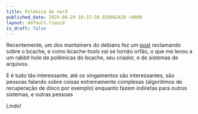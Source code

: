 ```yaml
---
title: Polêmica de nerd
published_date: 2024-08-29 16:37:30.020082428 +0000
layout: default.liquid
is_draft: false
---
```

Recentemente, um dos mantainers do debians fez um [post](https://jonathancarter.org/2024/08/29/orphaning-bcachefs-tools-in-debian/) reclamando sobre o bcache, e como bcache-tools vai se tornão orfão, o que me levou a um rabbit hole de polêmicas do bcache, seu criador, e de sistemas de arquivos.

E é tudo tão interessante, até os xingamentos são interessantes, são pessoas falando sobre coisas extremamente complexas (algoritimos de recuperação de disco por exemplo) enquanto fazem indiretas para outros sistemas, e outras pessoas

Lindo!
